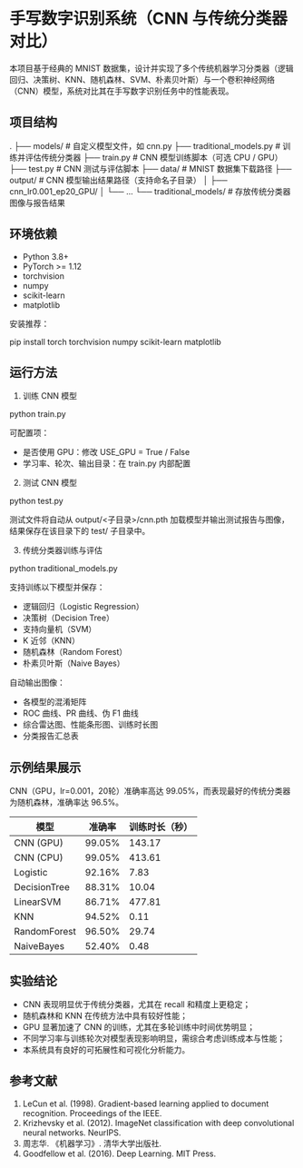 # 手写数字识别系统（CNN 与传统分类器对比）

本项目基于经典的 MNIST 数据集，设计并实现了多个传统机器学习分类器（逻辑回归、决策树、KNN、随机森林、SVM、朴素贝叶斯）与一个卷积神经网络（CNN）模型，系统对比其在手写数字识别任务中的性能表现。

## 项目结构

.
├── models/                  # 自定义模型文件，如 cnn.py
├── traditional_models.py    # 训练并评估传统分类器
├── train.py                 # CNN 模型训练脚本（可选 CPU / GPU）
├── test.py                  # CNN 测试与评估脚本
├── data/                    # MNIST 数据集下载路径
├── output/                  # CNN 模型输出结果路径（支持命名子目录）
│   ├── cnn_lr0.001_ep20_GPU/
│   └── ...
└── traditional_models/      # 存放传统分类器图像与报告结果

## 环境依赖

- Python 3.8+
- PyTorch >= 1.12
- torchvision
- numpy
- scikit-learn
- matplotlib

安装推荐：

pip install torch torchvision numpy scikit-learn matplotlib

## 运行方法

1. 训练 CNN 模型

python train.py

可配置项：
- 是否使用 GPU：修改 USE_GPU = True / False
- 学习率、轮次、输出目录：在 train.py 内部配置

2. 测试 CNN 模型

python test.py

测试文件将自动从 output/<子目录>/cnn.pth 加载模型并输出测试报告与图像，结果保存在该目录下的 test/ 子目录中。

3. 传统分类器训练与评估

python traditional_models.py

支持训练以下模型并保存：
- 逻辑回归（Logistic Regression）
- 决策树（Decision Tree）
- 支持向量机（SVM）
- K 近邻（KNN）
- 随机森林（Random Forest）
- 朴素贝叶斯（Naive Bayes）

自动输出图像：
- 各模型的混淆矩阵
- ROC 曲线、PR 曲线、伪 F1 曲线
- 综合雷达图、性能条形图、训练时长图
- 分类报告汇总表

## 示例结果展示

CNN（GPU，lr=0.001，20轮）准确率高达 99.05%，而表现最好的传统分类器为随机森林，准确率达 96.5%。

| 模型         | 准确率   | 训练时长（秒） |
|--------------|----------|----------------|
| CNN (GPU)    | 99.05%   | 143.17         |
| CNN (CPU)    | 99.05%   | 413.61         |
| Logistic     | 92.16%   | 7.83           |
| DecisionTree | 88.31%   | 10.04          |
| LinearSVM    | 86.71%   | 477.81         |
| KNN          | 94.52%   | 0.11           |
| RandomForest | 96.50%   | 29.74          |
| NaiveBayes   | 52.40%   | 0.48           |

## 实验结论

- CNN 表现明显优于传统分类器，尤其在 recall 和精度上更稳定；
- 随机森林和 KNN 在传统方法中具有较好性能；
- GPU 显著加速了 CNN 的训练，尤其在多轮训练中时间优势明显；
- 不同学习率与训练轮次对模型表现影响明显，需综合考虑训练成本与性能；
- 本系统具有良好的可拓展性和可视化分析能力。

## 参考文献

1. LeCun et al. (1998). Gradient-based learning applied to document recognition. Proceedings of the IEEE.
2. Krizhevsky et al. (2012). ImageNet classification with deep convolutional neural networks. NeurIPS.
3. 周志华. 《机器学习》. 清华大学出版社.
4. Goodfellow et al. (2016). Deep Learning. MIT Press.
